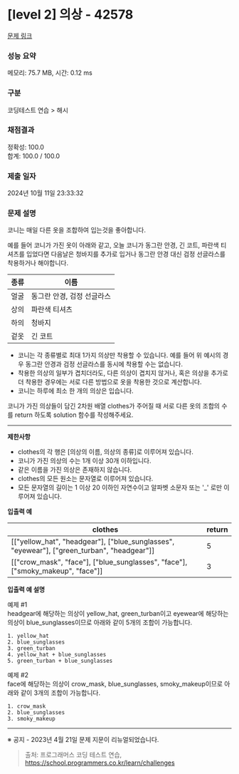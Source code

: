 # \[level 2] 의상 - 42578

[문제 링크](https://school.programmers.co.kr/learn/courses/30/lessons/42578?language=java)

### 성능 요약

메모리: 75.7 MB, 시간: 0.12 ms

### 구분

코딩테스트 연습 > 해시

### 채점결과

정확성: 100.0\
합계: 100.0 / 100.0

### 제출 일자

2024년 10월 11일 23:33:32

### 문제 설명

코니는 매일 다른 옷을 조합하여 입는것을 좋아합니다.

예를 들어 코니가 가진 옷이 아래와 같고, 오늘 코니가 동그란 안경, 긴 코트, 파란색 티셔츠를 입었다면 다음날은 청바지를 추가로 입거나 동그란 안경 대신 검정 선글라스를 착용하거나 해야합니다.

| 종류 | 이름              |
| -- | --------------- |
| 얼굴 | 동그란 안경, 검정 선글라스 |
| 상의 | 파란색 티셔츠         |
| 하의 | 청바지             |
| 겉옷 | 긴 코트            |

* 코니는 각 종류별로 최대 1가지 의상만 착용할 수 있습니다. 예를 들어 위 예시의 경우 동그란 안경과 검정 선글라스를 동시에 착용할 수는 없습니다.
* 착용한 의상의 일부가 겹치더라도, 다른 의상이 겹치지 않거나, 혹은 의상을 추가로 더 착용한 경우에는 서로 다른 방법으로 옷을 착용한 것으로 계산합니다.
* 코니는 하루에 최소 한 개의 의상은 입습니다.

코니가 가진 의상들이 담긴 2차원 배열 clothes가 주어질 때 서로 다른 옷의 조합의 수를 return 하도록 solution 함수를 작성해주세요.

***

**제한사항**

* clothes의 각 행은 \[의상의 이름, 의상의 종류]로 이루어져 있습니다.
* 코니가 가진 의상의 수는 1개 이상 30개 이하입니다.
* 같은 이름을 가진 의상은 존재하지 않습니다.
* clothes의 모든 원소는 문자열로 이루어져 있습니다.
* 모든 문자열의 길이는 1 이상 20 이하인 자연수이고 알파벳 소문자 또는 '\_' 로만 이루어져 있습니다.

**입출력 예**

| clothes                                                                                           | return |
| ------------------------------------------------------------------------------------------------- | ------ |
| \[\["yellow\_hat", "headgear"], \["blue\_sunglasses", "eyewear"], \["green\_turban", "headgear"]] | 5      |
| \[\["crow\_mask", "face"], \["blue\_sunglasses", "face"], \["smoky\_makeup", "face"]]             | 3      |

**입출력 예 설명**

예제 #1\
headgear에 해당하는 의상이 yellow\_hat, green\_turban이고 eyewear에 해당하는 의상이 blue\_sunglasses이므로 아래와 같이 5개의 조합이 가능합니다.

```
1. yellow_hat
2. blue_sunglasses
3. green_turban
4. yellow_hat + blue_sunglasses
5. green_turban + blue_sunglasses
```

예제 #2\
face에 해당하는 의상이 crow\_mask, blue\_sunglasses, smoky\_makeup이므로 아래와 같이 3개의 조합이 가능합니다.

```
1. crow_mask
2. blue_sunglasses
3. smoky_makeup
```

***

※ 공지 - 2023년 4월 21일 문제 지문이 리뉴얼되었습니다.

> 출처: 프로그래머스 코딩 테스트 연습, https://school.programmers.co.kr/learn/challenges
